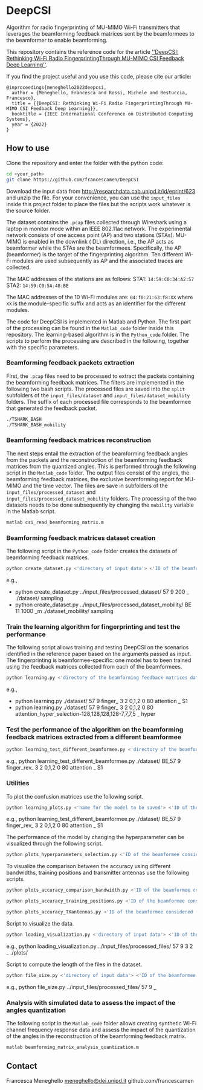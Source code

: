 # DeepCSI

Algorithm for radio fingerprinting of MU-MIMO Wi-Fi transmitters that leverages the beamforming feedback matrices sent
by the beamformees to the beamformer to enable beamforming.

This repository contains the reference code for the
article [''DeepCSI: Rethinking Wi-Fi Radio FingerprintingThrough MU-MIMO CSI Feedback Deep Learning''](https://ieeexplore.ieee.org/document/9912203).

If you find the project useful and you use this code, please cite our article:

```
@inproceedings{meneghello2022deepcsi,
  author = {Meneghello, Francesca and Rossi, Michele and Restuccia, Francesco},
  title = {{DeepCSI: Rethinking Wi-Fi Radio FingerprintingThrough MU-MIMO CSI Feedback Deep Learning}},
  booktitle = {IEEE International Conference on Distributed Computing Systems},
  year = {2022}
}
```

## How to use

Clone the repository and enter the folder with the python code:

```bash
cd <your_path>
git clone https://github.com/francescamen/DeepCSI
```

Download the input data from http://researchdata.cab.unipd.it/id/eprint/623 and unzip the file.
For your convenience, you can use the ```input_files``` inside this project folder to place the files but the scripts
work whatever is the source folder.

The dataset contains the ```.pcap``` files collected through Wireshark using a laptop in monitor mode within an IEEE
802.11ac network.
The experimental network consists of one access point (AP) and two stations (STAs). MU-MIMO is enabled in the downlink (
DL) direction, i.e., the AP acts as beamformer while the STAs are the beamformees.
Specifically, the AP (beamformer) is the target of the fingerprinting algorithm.
Ten different Wi-Fi modules are used subsequently as AP and the associated traces are collected.

The MAC addresses of the stations are as follows:
STA1: ```14:59:C0:34:A2:57```
STA2: ```14:59:C0:5A:48:BE```

The MAC addresses of the 10 Wi-Fi modules are: ```04:f0:21:63:f8:XX``` where ```XX``` is the module-specific suffix and
acts as an identifier for the different modules.

The code for DeepCSI is implemented in Matlab and Python.
The first part of the processing can be found in the `Matlab_code` folder inside this repository.
The learning-based algorithm is in the `Python_code` folder.
The scripts to perform the processing are described in the following, together with the specific parameters.

### Beamforming feedback packets extraction

First, the ```.pcap``` files need to be processed to extract the packets containing the beamforming feedback matrices.
The filters are implemented in the following two bash scripts.
The processed files are saved into the `split` subfolders of the `input_files/dataset`
and `input_files/dataset_mobility` folders.
The suffix of each processed file corresponds to the beamformee that generated the feedback packet.

```bash
./TSHARK_BASH
./TSHARK_BASH_mobility
```

### Beamforming feedback matrices reconstruction

The next steps entail the extraction of the beamforming feedback angles from the packets and the reconstruction of the
beamforming feedback matrices from the quantized angles.
This is performed through the following script in the `Matlab_code` folder.
The output files consist of the angles, the beamforming feedback matrices, the exclusive beamforming report for MU-MIMO
and the time vector.
The files are save in subfolders of the `input_files/processed_dataset` and `input_files/processed_dataset_mobility`
folders.
The processing of the two datasets needs to be done subsequently by changing the `mobility` variable in the Matlab
script.

```bash
matlab csi_read_beamforming_matrix.m
```

### Beamforming feedback matrices dataset creation

The following script in the `Python_code` folder creates the datasets of beamforming feedback matrices.

```bash
python create_dataset.py <'directory of input data'> <'ID of the beamformee considered (`57` or `BE`)'> <'ID of the beamformee position in {1, ..., 9}'> <'maximum number of samples to consider'> <'prefix to identify the data'> <'folder to save the dataset'> <'select random indices (`rand`) or subsample the data (`sampling`)'>
```

e.g.,

- python create_dataset.py ../input_files/processed_dataset/ 57 9 200 _ ./dataset/ sampling
- python create_dataset.py ../input_files/processed_dataset_mobility/ BE 11 1000 _m ./dataset_mobility/ sampling

### Train the learning algorithm for fingerprinting and test the performance

The following script allows training and testing DeepCSI on the scenarios identified in the reference paper based on the
arguments passed as input.
The fingerprinting is beamformee-specific: one model has to been trained using the feedback matrices collected from each
of the beamformees.

```bash
python learning.py <'directory of the beamforming feedback matrices dataset'> <'ID of the beamformee considered (`57` or `BE`)'> <'ID of the beamformee position in {1, ..., 9}'> <'name for the model to be saved'> <'number of transmitter antennas'> <'number of receiver antennas'> <'indices of the transmitter antennas to consider, comma separated'> <'indices of the receiver antennas to consider, comma separated'> <'bandwidth'> <'model type in {`convolutional`, `attention`}'> <'prefix to identify the data'> <'scenario considered in {S1, S2, S3, S4, S4_diff, S5, S6, hyper}'>
```

e.g.,

- python learning.py ./dataset/ 57 9 finger_ 3 2 0,1,2 0 80 attention _ S1
- python learning.py ./dataset/ 57 9 finger_ 3 2 0,1,2 0 80 attention_hyper_selection-128,128,128,128-7,7,7,5 _ hyper

### Test the performance of the algorithm on the beamforming feedback matrices extracted from a different beamformee

```bash
python learning_test_different_beamformee.py <'directory of the beamforming feedback matrices dataset'> <'ID of the beamformee considered (`57` or `BE`)'> <'ID of the beamformee position in {1, ..., 9}'> <'name for the model to be saved'> <'number of transmitter antennas'> <'number of receiver antennas'> <'indices of the transmitter antennas to consider, comma separated'> <'indices of the receiver antennas to consider, comma separated'> <'bandwidth'> <'model type in {`convolutional`, `attention`}'> <'prefix to identify the data'> <'scenario considered in {S1, S2, S3, S4, S4_diff, S5, S6, hyper}'>
```

e.g., python learning_test_different_beamformee.py ./dataset/ BE,57 9 finger_rev_ 3 2 0,1,2 0 80 attention _ S1

### Utilities

To plot the confusion matrices use the following script.

```bash
python learning_plots.py <'name for the model to be saved'> <'ID of the beamformee considered (`57` or `BE`)'> <'ID of the beamformee position in {1, ..., 9}'> <'number of transmitter antennas'> <'number of receiver antennas'> <'indices of the transmitter antennas to consider, comma separated'> <'indices of the receiver antennas to consider, comma separated'> <'bandwidth'> <'model type in {`convolutional`, `attention`}'> <'scenario considered in {S1, S2, S3, S4, S4_diff, S5, S6, hyper}'>
```

e.g., python learning_test_different_beamformee.py ./dataset/ BE,57 9 finger_rev_ 3 2 0,1,2 0 80 attention _ S1

The performance of the model by changing the hyperparameter can be visualized through the following script.

```bash
python plots_hyperparameters_selection.py <'ID of the beamformee considered (`57` or `BE`)'> <'name for the model to be saved'> <'model type in {`convolutional`, `attention`}'>
```

To visualize the comparison between the accuracy using different bandwidths, training positions and transmitter antennas
use the following scripts.

```bash
python plots_accuracy_comparison_bandwidth.py <'ID of the beamformee considered (`57` or `BE`)'> <'name for the model to be saved'> <'model type in {`convolutional`, `attention`}'>
```

```bash
python plots_accuracy_training_positions.py <'ID of the beamformee considered (`57` or `BE`)'> <'name for the model to be saved'> <'model type in {`convolutional`, `attention`}'>
```

```bash
python plots_accuracy_TXantennas.py <'ID of the beamformee considered (`57` or `BE`)'> <'name for the model to be saved'> <'model type in {`convolutional`, `attention`}'>
```

Script to visualize the data.

```bash
python loading_visualization.py <'directory of input data'> <'ID of the beamformee considered (`57` or `BE`)'> <'ID of the beamformee position in {1, ..., 9}'> <'number of transmitter antennas'> <'number of receiver antennas'> <'prefix to identify the data'> <'folder where to save the plots'>
```

e.g., python loading_visualization.py ../input_files/processed_files/ 57 9 3 2 _ ./plots/

Script to compute the length of the files in the dataset.

```bash
python file_size.py <'directory of input data'> <'ID of the beamformee considered (`57` or `BE`)'> <'number of different positions considered'> <'prefix to identify the data'> 
```

e.g., python file_size.py ../input_files/processed_files/ 57 9 _

### Analysis with simulated data to assess the impact of the angles quantization

The following script in the `Matlab_code` folder allows creating synthetic Wi-Fi channel frequency response data and
assess the impact of the quantization of the angles in the reconstruction of the beamforming feedback matrix.

```bash
matlab beamforming_matrix_analysis_quantization.m
```

## Contact

Francesca Meneghello
meneghello@dei.unipd.it
github.com/francescamen
